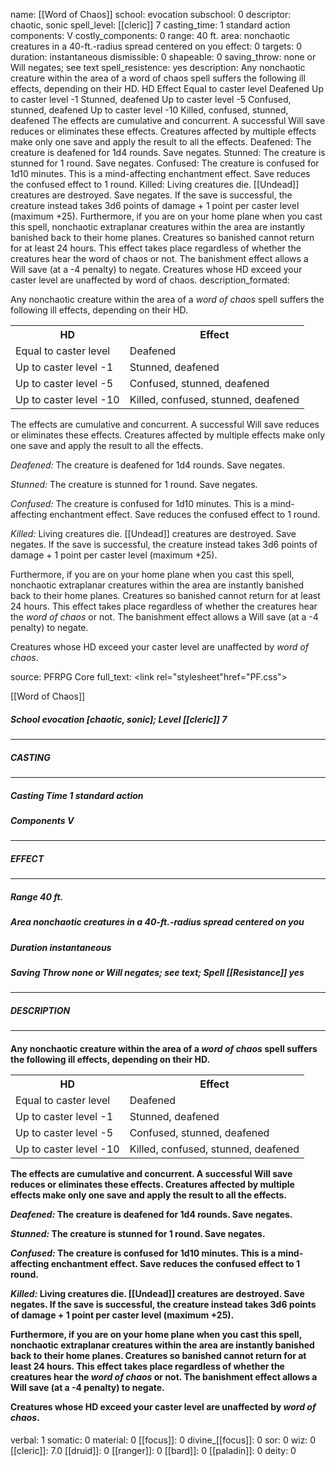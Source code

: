 name: [[Word of Chaos]]
school: evocation
subschool: 0
descriptor: chaotic, sonic
spell_level: [[cleric]] 7
casting_time: 1 standard action
components: V
costly_components: 0
range: 40 ft.
area: nonchaotic creatures in a 40-ft.-radius spread centered on you
effect: 0
targets: 0
duration: instantaneous
dismissible: 0
shapeable: 0
saving_throw: none or Will negates; see text
spell_resistence: yes
description: Any nonchaotic creature within the area of a word of chaos spell suffers the following ill effects, depending on their HD. HD Effect Equal to caster level Deafened Up to caster level -1 Stunned, deafened Up to caster level -5 Confused, stunned, deafened Up to caster level -10 Killed, confused, stunned, deafened The effects are cumulative and concurrent. A successful Will save reduces or eliminates these effects. Creatures affected by multiple effects make only one save and apply the result to all the effects. Deafened: The creature is deafened for 1d4 rounds. Save negates. Stunned: The creature is stunned for 1 round. Save negates. Confused: The creature is confused for 1d10 minutes. This is a mind-affecting enchantment effect. Save reduces the confused effect to 1 round. Killed: Living creatures die. [[Undead]] creatures are destroyed. Save negates. If the save is successful, the creature instead takes 3d6 points of damage + 1 point per caster level (maximum +25). Furthermore, if you are on your home plane when you cast this spell, nonchaotic extraplanar creatures within the area are instantly banished back to their home planes. Creatures so banished cannot return for at least 24 hours. This effect takes place regardless of whether the creatures hear the word of chaos or not. The banishment effect allows a Will save (at a -4 penalty) to negate. Creatures whose HD exceed your caster level are unaffected by word of chaos.
description_formated: <p>Any nonchaotic creature within the area of a <i><i>word of</i> <i>chaos</i></i> spell suffers the following ill effects, depending on their HD.</p><p> <table><tr><th>HD</th><th>Effect</th></tr><tr><td>Equal to caster level</td><td>Deafened</td></tr><tr><td>Up to caster level -1</td><td>Stunned, deafened</td></tr><tr><td>Up to caster level -5</td><td>Confused, stunned, deafened</td></tr><tr><td>Up to caster level -10</td><td>Killed, confused, stunned, deafened</td></tr></table>   The effects are cumulative and concurrent. A successful Will save reduces or eliminates these effects. Creatures affected by multiple effects make only one save and apply the result to all the effects.</p><p><i>Deafened:</i> The creature is deafened for 1d4 rounds. Save negates.</p><p><i>Stunned:</i> The creature is stunned for 1 round. Save negates.</p><p><i>Confused:</i> The creature is confused for 1d10 minutes. This is a mind-affecting enchantment effect. Save reduces the confused effect to 1 round.</p><p><i>Killed:</i> Living creatures die. [[Undead]] creatures are destroyed. Save negates. If the save is successful, the creature instead takes 3d6 points of damage + 1 point per caster level (maximum +25).</p><p>Furthermore, if you are on your home plane when you cast this spell, nonchaotic extraplanar creatures within the area are instantly banished back to their home planes. Creatures so banished cannot return for at least 24 hours. This effect takes place regardless of whether the creatures hear the <i><i>word of</i> <i>chaos</i></i> or not. The banishment effect allows a Will save (at a -4 penalty) to negate.</p><p>Creatures whose HD exceed your caster level are unaffected by <i><i>word of</i> <i>chaos</i></i>.</p>
source: PFRPG Core
full_text: <link rel="stylesheet"href="PF.css"><div class="heading"><p class="alignleft">[[Word of Chaos]]</p><div style="clear: both;"></div></div><div><h5><b>School </b>evocation [chaotic, sonic]; <b>Level </b>[[cleric]] 7</h5></div><hr/><div><h5><b>CASTING</b></h5></div><hr/><div><h5><b>Casting Time </b>1 standard action</h5><h5><b>Components </b>V</h5></div><hr/><div><h5><b>EFFECT</b></h5></div><hr/><div><h5><b>Range </b>40 ft.</h5><h5><b>Area </b>nonchaotic creatures in a 40-ft.-radius spread centered on you</h5><h5><b>Duration </b>instantaneous</h5><h5><b>Saving Throw </b>none or Will negates; see text; <b>Spell [[Resistance]] </b>yes</h5></div><hr/><div><h5><b>DESCRIPTION</b></h5></div><hr/><div><h4><p>Any nonchaotic creature within the area of a <i><i>word of</i> <i>chaos</i></i> spell suffers the following ill effects, depending on their HD.</p><p> <table><tr><th>HD</th><th>Effect</th></tr><tr><td>Equal to caster level</td><td>Deafened</td></tr><tr><td>Up to caster level -1</td><td>Stunned, deafened</td></tr><tr><td>Up to caster level -5</td><td>Confused, stunned, deafened</td></tr><tr><td>Up to caster level -10</td><td>Killed, confused, stunned, deafened</td></tr></table>   The effects are cumulative and concurrent. A successful Will save reduces or eliminates these effects. Creatures affected by multiple effects make only one save and apply the result to all the effects.</p><p><i>Deafened:</i> The creature is deafened for 1d4 rounds. Save negates.</p><p><i>Stunned:</i> The creature is stunned for 1 round. Save negates.</p><p><i>Confused:</i> The creature is confused for 1d10 minutes. This is a mind-affecting enchantment effect. Save reduces the confused effect to 1 round.</p><p><i>Killed:</i> Living creatures die. [[Undead]] creatures are destroyed. Save negates. If the save is successful, the creature instead takes 3d6 points of damage + 1 point per caster level (maximum +25).</p><p>Furthermore, if you are on your home plane when you cast this spell, nonchaotic extraplanar creatures within the area are instantly banished back to their home planes. Creatures so banished cannot return for at least 24 hours. This effect takes place regardless of whether the creatures hear the <i><i>word of</i> <i>chaos</i></i> or not. The banishment effect allows a Will save (at a -4 penalty) to negate.</p><p>Creatures whose HD exceed your caster level are unaffected by <i><i>word of</i> <i>chaos</i></i>.</p></h4></div>
verbal: 1
somatic: 0
material: 0
[[focus]]: 0
divine_[[focus]]: 0
sor: 0
wiz: 0
[[cleric]]: 7.0
[[druid]]: 0
[[ranger]]: 0
[[bard]]: 0
[[paladin]]: 0
deity: 0
